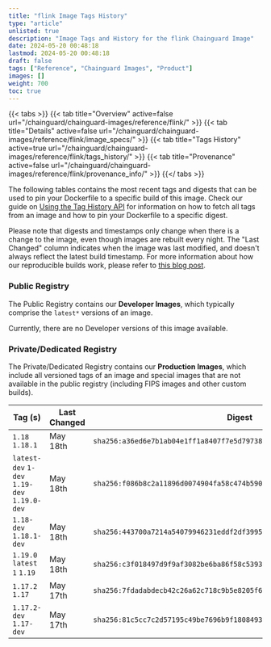 ```yaml
---
title: "flink Image Tags History"
type: "article"
unlisted: true
description: "Image Tags and History for the flink Chainguard Image"
date: 2024-05-20 00:48:18
lastmod: 2024-05-20 00:48:18
draft: false
tags: ["Reference", "Chainguard Images", "Product"]
images: []
weight: 700
toc: true
---
```


{{< tabs >}}
{{< tab title="Overview" active=false url="/chainguard/chainguard-images/reference/flink/" >}}
{{< tab title="Details" active=false url="/chainguard/chainguard-images/reference/flink/image_specs/" >}}
{{< tab title="Tags History" active=true url="/chainguard/chainguard-images/reference/flink/tags_history/" >}}
{{< tab title="Provenance" active=false url="/chainguard/chainguard-images/reference/flink/provenance_info/" >}}
{{</ tabs >}}

The following tables contains the most recent tags and digests that can be used to pin your Dockerfile to a specific build of this image. Check our guide on [Using the Tag History API](/chainguard/chainguard-images/using-the-tag-history-api/) for information on how to fetch all tags from an image and how to pin your Dockerfile to a specific digest.

Please note that digests and timestamps only change when there is a change to the image, even though images are rebuilt every night. The "Last Changed" column indicates when the image was last modified, and doesn't always reflect the latest build timestamp. For more information about how our reproducible builds work, please refer to [this blog post](https://www.chainguard.dev/unchained/reproducing-chainguards-reproducible-image-builds).

### Public Registry
The Public Registry contains our **Developer Images**, which typically comprise the `latest*` versions of an image.

Currently, there are no Developer versions of this image available.

### Private/Dedicated Registry
The Private/Dedicated Registry contains our **Production Images**, which include all versioned tags of an image and special images that are not available in the public registry (including FIPS images and other custom builds).

| Tag (s)                                       | Last Changed | Digest                                                                    |
|-----------------------------------------------|--------------|---------------------------------------------------------------------------|
|  `1.18` `1.18.1`                              | May 18th     | `sha256:a36ed6e7b1ab04e1ff1a8407f7e5d79738140a97e8380506677cfa454ca4c794` |
|  `latest-dev` `1-dev` `1.19-dev` `1.19.0-dev` | May 18th     | `sha256:f086b8c2a11896d0074904fa58c474b590013e87ca12908943f4262a26b83a83` |
|  `1.18-dev` `1.18.1-dev`                      | May 18th     | `sha256:443700a7214a54079946231eddf2df399542b3b3c1d4491aadee494aecb1604c` |
|  `1.19.0` `latest` `1` `1.19`                 | May 18th     | `sha256:c3f018497d9f9af3082be6ba86f58c53933e7baba10e14ce34abf69bc6fc7294` |
|  `1.17.2` `1.17`                              | May 17th     | `sha256:7fdadabdecb42c26a62c718c9b5e8205f6db39e9898b26e53ba42602c8ed628c` |
|  `1.17.2-dev` `1.17-dev`                      | May 17th     | `sha256:81c5cc7c2d57195c49be7696b9f1808493dfe938e501505816f15ff73106a0da` |


